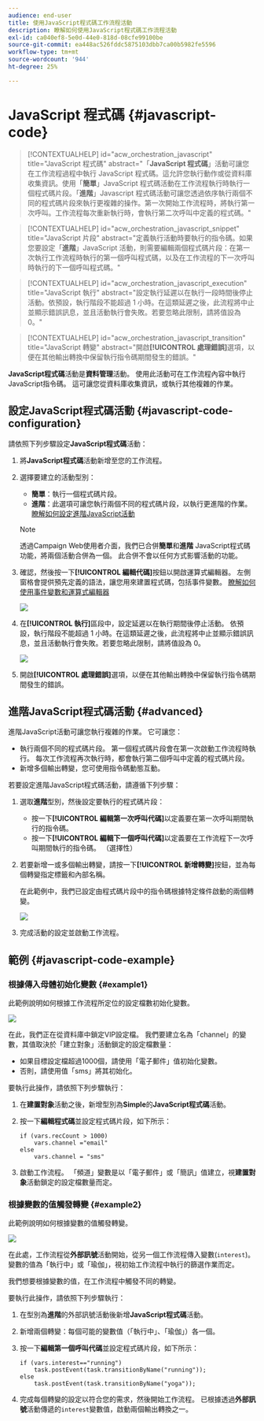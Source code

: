 ```yaml
---
audience: end-user
title: 使用JavaScript程式碼工作流程活動
description: 瞭解如何使用JavaScript程式碼工作流程活動
exl-id: ca040ef8-5e0d-44e0-818d-08cfe99100be
source-git-commit: ea448ac526fddc5875103dbb7ca00b5982fe5596
workflow-type: tm+mt
source-wordcount: '944'
ht-degree: 25%

---
```


# JavaScript 程式碼 {#javascript-code}

>[!CONTEXTUALHELP]
>id="acw_orchestration_javascript"
>title="JavaScript 程式碼"
>abstract="「**JavaScript 程式碼**」活動可讓您在工作流程過程中執行 JavaScript 程式碼。這允許您執行動作或從資料庫收集資訊。使用「**簡單**」JavaScript 程式碼活動在工作流程執行時執行一個程式碼片段。「**進階**」Javascript 程式碼活動可讓您透過依序執行兩個不同的程式碼片段來執行更複雜的操作。第一次開始工作流程時，將執行第一次呼叫。工作流程每次重新執行時，會執行第二次呼叫中定義的程式碼。"

>[!CONTEXTUALHELP]
>id="acw_orchestration_javascript_snippet"
>title="JavaScript 片段"
>abstract="定義執行活動時要執行的指令碼。如果您要設定「**進階**」JavaScript 活動，則需要編輯兩個程式碼片段：在第一次執行工作流程時執行的第一個呼叫程式碼，以及在工作流程的下一次呼叫時執行的下一個呼叫程式碼。"

>[!CONTEXTUALHELP]
>id="acw_orchestration_javascript_execution"
>title="JavaScript 執行"
>abstract="設定執行延遲以在執行一段時間後停止活動。依預設，執行階段不能超過 1 小時。在這類延遲之後，此流程將中止並顯示錯誤訊息，並且活動執行會失敗。若要忽略此限制，請將值設為 0。"

>[!CONTEXTUALHELP]
>id="acw_orchestration_javascript_transition"
>title="JavaScript 轉變"
>abstract="開啟&#x200B;**[!UICONTROL 處理錯誤]**&#x200B;選項，以便在其他輸出轉換中保留執行指令碼期間發生的錯誤。"

**JavaScript程式碼**&#x200B;活動是&#x200B;**資料管理**&#x200B;活動。 使用此活動可在工作流程內容中執行JavaScript指令碼。 這可讓您從資料庫收集資訊，或執行其他複雜的作業。

## 設定JavaScript程式碼活動 {#javascript-code-configuration}

請依照下列步驟設定&#x200B;**JavaScript程式碼**&#x200B;活動：

1. 將&#x200B;**JavaScript程式碼**&#x200B;活動新增至您的工作流程。

1. 選擇要建立的活動型別：

   * **簡單**：執行一個程式碼片段。
   * **進階**：此選項可讓您執行兩個不同的程式碼片段，以執行更進階的作業。 [瞭解如何設定進階JavaScript活動](#advanced)

   >[!NOTE]
   >
   >透過Campaign Web使用者介面，我們已合併&#x200B;**簡單**&#x200B;和&#x200B;**進階** JavaScript程式碼功能，將兩個活動合併為一個。 此合併不會以任何方式影響活動的功能。

1. 確認，然後按一下&#x200B;**[!UICONTROL 編輯代碼]**&#x200B;按鈕以開啟運算式編輯器。 左側窗格會提供預先定義的語法，讓您用來建置程式碼，包括事件變數。 [瞭解如何使用事件變數和運算式編輯器](../event-variables.md)

   ![](../assets/javascript-editor.png)

1. 在&#x200B;**[!UICONTROL 執行]**&#x200B;區段中，設定延遲以在執行期間後停止活動。 依預設，執行階段不能超過 1 小時。在這類延遲之後，此流程將中止並顯示錯誤訊息，並且活動執行會失敗。若要忽略此限制，請將值設為 0。

   ![](../assets/javascript-config.png)

1. 開啟&#x200B;**[!UICONTROL 處理錯誤]**&#x200B;選項，以便在其他輸出轉換中保留執行指令碼期間發生的錯誤。

## 進階JavaScript程式碼活動 {#advanced}

進階JavaScript活動可讓您執行複雜的作業。 它可讓您：

* 執行兩個不同的程式碼片段。 第一個程式碼片段會在第一次啟動工作流程時執行。 每次工作流程再次執行時，都會執行第二個呼叫中定義的程式碼片段。
* 新增多個輸出轉變，您可使用指令碼動態互動。

若要設定進階JavaScript程式碼活動，請遵循下列步驟：

1. 選取&#x200B;**進階**&#x200B;型別，然後設定要執行的程式碼片段：

   * 按一下&#x200B;**[!UICONTROL 編輯第一次呼叫代碼]**&#x200B;以定義要在第一次呼叫期間執行的指令碼。
   * 按一下&#x200B;**[!UICONTROL 編輯下一個呼叫代碼]**&#x200B;以定義要在工作流程下一次呼叫期間執行的指令碼。 （選擇性）

1. 若要新增一或多個輸出轉變，請按一下&#x200B;**[!UICONTROL 新增轉變]**&#x200B;按鈕，並為每個轉變指定標籤和內部名稱。

   在此範例中，我們已設定由程式碼片段中的指令碼根據特定條件啟動的兩個轉變。

   ![](../assets/javascript-transitions.png)

1. 完成活動的設定並啟動工作流程。

## 範例 {#javascript-code-example}

### 根據傳入母體初始化變數 {#example1}

此範例說明如何根據工作流程所定位的設定檔數初始化變數。

![](../assets/javascript-example1.png)

在此，我們正在從資料庫中鎖定VIP設定檔。 我們要建立名為「channel」的變數，其值取決於「建立對象」活動鎖定的設定檔數量：

* 如果目標設定檔超過1000個，請使用「電子郵件」值初始化變數。
* 否則，請使用值「sms」將其初始化。

要執行此操作，請依照下列步驟執行：

1. 在&#x200B;**建置對象**&#x200B;活動之後，新增型別為&#x200B;**Simple**&#x200B;的&#x200B;**JavaScript程式碼**&#x200B;活動。

1. 按一下&#x200B;**編輯程式碼**&#x200B;並設定程式碼片段，如下所示：

   ```
   if (vars.recCount > 1000)
       vars.channel ="email"
   else
       vars.channel = "sms"
   ```

1. 啟動工作流程。 「頻道」變數是以「電子郵件」或「簡訊」值建立，視&#x200B;**建置對象**&#x200B;活動鎖定的設定檔數量而定。

### 根據變數的值觸發轉變 {#example2}

此範例說明如何根據變數的值觸發轉變。

![](../assets/javascript-example2-transitions.png)

在此處，工作流程從&#x200B;**外部訊號**&#x200B;活動開始，從另一個工作流程傳入變數(`interest`)。 變數的值為「執行中」或「瑜伽」，視初始工作流程中執行的篩選作業而定。

我們想要根據變數的值，在工作流程中觸發不同的轉變。

要執行此操作，請依照下列步驟執行：

1. 在型別為&#x200B;**進階**&#x200B;的外部訊號活動後新增&#x200B;**JavaScript程式碼**&#x200B;活動。

1. 新增兩個轉變：每個可能的變數值（「執行中」、「瑜伽」）各一個。

1. 按一下&#x200B;**編輯第一個呼叫代碼**&#x200B;並設定程式碼片段，如下所示：

   ```
   if (vars.interest=="running")
       task.postEvent(task.transitionByName("running"));
   else
       task.postEvent(task.transitionByName("yoga"));
   ```

1. 完成每個轉變的設定以符合您的需求，然後開始工作流程。 已根據透過&#x200B;**外部訊號**&#x200B;活動傳遞的`interest`變數值，啟動兩個輸出轉換之一。
